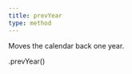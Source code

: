 ```yaml
---
title: prevYear
type: method
---
```


Moves the calendar back one year.

<div class='spec' markdown='1'>
.prevYear()
</div>
